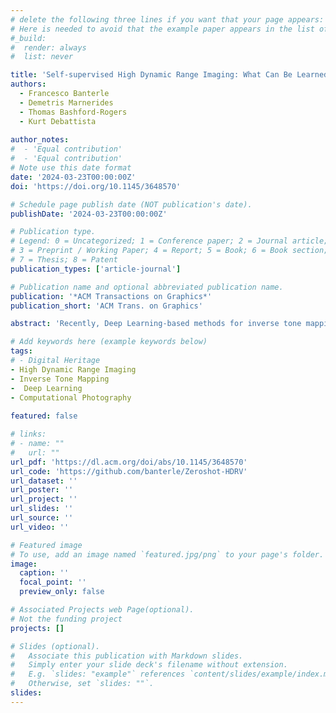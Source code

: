 ```yaml
---
# delete the following three lines if you want that your page appears:
# Here is needed to avoid that the example paper appears in the list of publications
#_build:
#  render: always
#  list: never

title: 'Self-supervised High Dynamic Range Imaging: What Can Be Learned from a Single 8-bit Video?'
authors:
  - Francesco Banterle
  - Demetris Marnerides
  - Thomas Bashford-Rogers
  - Kurt Debattista
  
author_notes:
#  - 'Equal contribution'
#  - 'Equal contribution'
# Note use this date format
date: '2024-03-23T00:00:00Z'
doi: 'https://doi.org/10.1145/3648570'

# Schedule page publish date (NOT publication's date).
publishDate: '2024-03-23T00:00:00Z'

# Publication type.
# Legend: 0 = Uncategorized; 1 = Conference paper; 2 = Journal article;
# 3 = Preprint / Working Paper; 4 = Report; 5 = Book; 6 = Book section;
# 7 = Thesis; 8 = Patent
publication_types: ['article-journal']

# Publication name and optional abbreviated publication name.
publication: '*ACM Transactions on Graphics*'
publication_short: 'ACM Trans. on Graphics'

abstract: 'Recently, Deep Learning-based methods for inverse tone mapping standard dynamic range (SDR) images to obtain high dynamic range (HDR) images have become very popular. These methods manage to fill over-exposed areas convincingly both in terms of details and dynamic range. To be effective, deep learning-based methods need to learn from large datasets and transfer this knowledge to the network weights. In this work, we tackle this problem from a completely different perspective. What can we learn from a single SDR 8-bit video? With the presented self-supervised approach, we show that, in many cases, a single SDR video is sufficient to generate an HDR video of the same quality or better than other state-of-the-art methods.'

# Add keywords here (example keywords below)
tags:
# - Digital Heritage 
- High Dynamic Range Imaging
- Inverse Tone Mapping
-  Deep Learning
- Computational Photography
 
featured: false

# links:
# - name: ""
#   url: ""
url_pdf: 'https://dl.acm.org/doi/abs/10.1145/3648570'
url_code: 'https://github.com/banterle/Zeroshot-HDRV'
url_dataset: ''
url_poster: ''
url_project: ''
url_slides: ''
url_source: ''
url_video: ''

# Featured image
# To use, add an image named `featured.jpg/png` to your page's folder.
image:
  caption: ''
  focal_point: ''
  preview_only: false

# Associated Projects web Page(optional).
# Not the funding project
projects: []

# Slides (optional).
#   Associate this publication with Markdown slides.
#   Simply enter your slide deck's filename without extension.
#   E.g. `slides: "example"` references `content/slides/example/index.md`.
#   Otherwise, set `slides: ""`.
slides:
---
```

<!-- Supplementary notes can be added here, including [code and math](https://wowchemy.com/docs/content/writing-markdown-latex/). -->
